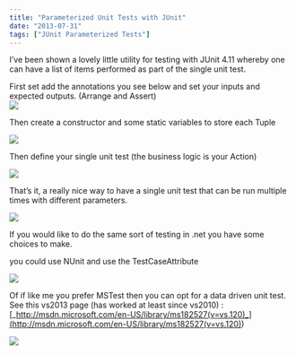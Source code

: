 ```yaml
---
title: "Parameterized Unit Tests with JUnit"
date: "2013-07-31"
tags: ["JUnit Parameterized Tests"]
---
```


I’ve been shown a lovely little utility for testing with JUnit 4.11 whereby one can have a list of items performed as part of the single unit test.

First set add the annotations you see below and set your inputs and expected outputs. (Arrange and Assert)  
![](/images/./image.axd?picture=image_thumb_265.png)

Then create a constructor and some static variables to store each Tuple

![](/images/./image.axd?picture=image_thumb_266.png)

Then define your single unit test (the business logic is your Action)

![](/images/./image.axd?picture=image_thumb_267.png)

That’s it, a really nice way to have a single unit test that can be run multiple times with different parameters.

![](/images/./image.axd?picture=image_thumb_268.png)

If you would like to do the same sort of testing in .net you have some choices to make.

you could use NUnit and use the TestCaseAttribute

![](/images/./image.axd?picture=image_thumb_269.png)

Of if like me you prefer MSTest then you can opt for a data driven unit test.  
See this vs2013 page (has worked at least since vs2010) :  
[_http://msdn.microsoft.com/en-US/library/ms182527(v=vs.120)_](<http://msdn.microsoft.com/en-US/library/ms182527(v=vs.120)>)

![](/images/./image.axd?picture=image_thumb_270.png)
